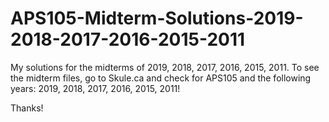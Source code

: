 # APS105-Midterm-Solutions-2019-2018-2017-2016-2015-2011
My solutions for the midterms of 2019, 2018, 2017, 2016, 2015, 2011.
To see the midterm files, go to Skule.ca and check for APS105 and the following years: 2019, 2018, 2017, 2016, 2015, 2011!

Thanks!
